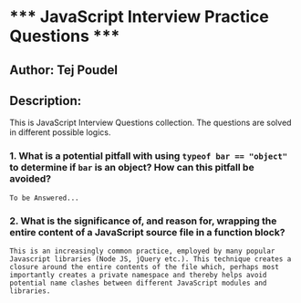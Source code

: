 # *** JavaScript Interview Practice Questions ***
## Author: Tej Poudel

## Description:
This is JavaScript Interview Questions collection. The questions are solved in different possible logics. 

### 1. What is a potential pitfall with using `typeof bar == "object"` to determine if `bar` is an object? How can this pitfall be avoided?
`To be Answered...`
### 2. What is the significance of, and reason for, wrapping the entire content of a JavaScript source file in a function block?
`This is an increasingly common practice, employed by many popular Javascript libraries (Node JS, jQuery etc.). This technique creates a closure around the entire contents of the file which, perhaps most importantly creates a private namespace and thereby helps avoid potential name clashes between different JavaScript modules and libraries.`
